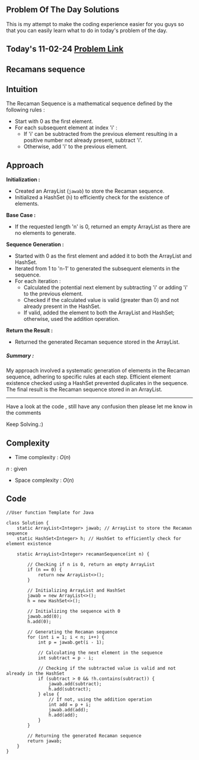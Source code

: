 ## Problem Of The Day Solutions

This is my attempt to make the coding experience easier for you guys so that you can easily learn what to do in today's problem of the day.

## Today's 11-02-24 [Problem Link](https://www.geeksforgeeks.org/problems/recamans-sequence4856/1)
## Recamans sequence

## Intuition
The Recaman Sequence is a mathematical sequence defined by the following rules :
- Start with 0 as the first element.
- For each subsequent element at index 'i' :
    - If 'i' can be subtracted from the previous element resulting in a positive number not already present, subtract 'i'.
    - Otherwise, add 'i' to the previous element.

## Approach

**Initialization :**
- Created an ArrayList (`jawab`) to store the Recaman sequence.
- Initialized a HashSet (`h`) to efficiently check for the existence of elements.

**Base Case :**
- If the requested length 'n' is 0, returned an empty ArrayList as there are no elements to generate.

**Sequence Generation :**
- Started with 0 as the first element and added it to both the ArrayList and HashSet.
- Iterated from 1 to 'n-1' to generated the subsequent elements in the sequence.
- For each iteration :
  - Calculated the potential next element by subtracting 'i' or adding 'i' to the previous element.
  - Checked if the calculated value is valid (greater than 0) and not already present in the HashSet.
  - If valid, added the element to both the ArrayList and HashSet; otherwise, used the addition operation.

**Return the Result :**
- Returned the generated Recaman sequence stored in the ArrayList.

##### Summary :
My approach involved a systematic generation of elements in the Recaman sequence, adhering to specific rules at each step. Efficient element existence checked using a HashSet prevented duplicates in the sequence. The final result is the Recaman sequence stored in an ArrayList.

---
Have a look at the code , still have any confusion then please let me know in the comments

Keep Solving.:)

## Complexity
- Time complexity : $O(n)$
<!-- Add your time complexity here, e.g. $$O())$$ -->

$n$ : given

- Space complexity : $O(n)$
<!-- Add your space complexity here, e.g. $$O(n)$$ -->

## Code 

```
//User function Template for Java

class Solution {
    static ArrayList<Integer> jawab; // ArrayList to store the Recaman sequence
    static HashSet<Integer> h; // HashSet to efficiently check for element existence

    static ArrayList<Integer> recamanSequence(int n) {
        
        // Checking if n is 0, return an empty ArrayList
        if (n == 0) {
            return new ArrayList<>();
        }

        // Initializing ArrayList and HashSet
        jawab = new ArrayList<>();
        h = new HashSet<>();

        // Initializing the sequence with 0
        jawab.add(0);
        h.add(0);

        // Generating the Recaman sequence
        for (int i = 1; i < n; i++) {
            int p = jawab.get(i - 1);

            // Calculating the next element in the sequence
            int subtract = p - i;
            
            // Checking if the subtracted value is valid and not already in the HashSet
            if (subtract > 0 && !h.contains(subtract)) {
                jawab.add(subtract);
                h.add(subtract);
            } else {
                // If not, using the addition operation
                int add = p + i;
                jawab.add(add);
                h.add(add);
            }
        }

        // Returning the generated Recaman sequence
        return jawab;
    }
}         
```